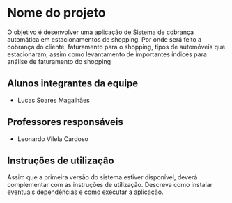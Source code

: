 # Nome do projeto
O objetivo é desenvolver uma aplicação de Sistema de cobrança automática em estacionamentos de shopping. Por onde será feito a cobrança do cliente, faturamento para o shopping, tipos de automóveis que estacionaram, assim como levantamento de importantes índices para análise de faturamento do shopping
## Alunos integrantes da equipe

* Lucas Soares Magalhães

## Professores responsáveis

* Leonardo Vilela Cardoso

## Instruções de utilização

Assim que a primeira versão do sistema estiver disponível, deverá complementar com as instruções de utilização. Descreva como instalar eventuais dependências e como executar a aplicação.
